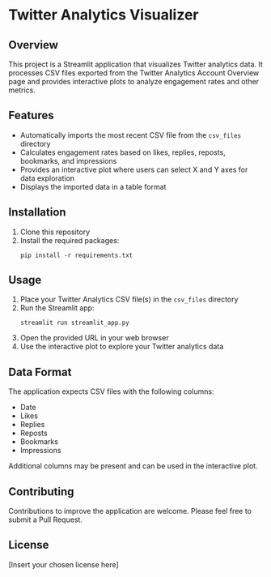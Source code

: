 # Twitter Analytics Visualizer

## Overview
This project is a Streamlit application that visualizes Twitter analytics data. It processes CSV files exported from the Twitter Analytics Account Overview page and provides interactive plots to analyze engagement rates and other metrics.

## Features
- Automatically imports the most recent CSV file from the `csv_files` directory
- Calculates engagement rates based on likes, replies, reposts, bookmarks, and impressions
- Provides an interactive plot where users can select X and Y axes for data exploration
- Displays the imported data in a table format

## Installation
1. Clone this repository
2. Install the required packages:
   ```
   pip install -r requirements.txt
   ```

## Usage
1. Place your Twitter Analytics CSV file(s) in the `csv_files` directory
2. Run the Streamlit app:
   ```
   streamlit run streamlit_app.py
   ```
3. Open the provided URL in your web browser
4. Use the interactive plot to explore your Twitter analytics data

## Data Format
The application expects CSV files with the following columns:
- Date
- Likes
- Replies
- Reposts
- Bookmarks
- Impressions

Additional columns may be present and can be used in the interactive plot.

## Contributing
Contributions to improve the application are welcome. Please feel free to submit a Pull Request.

## License
[Insert your chosen license here]
